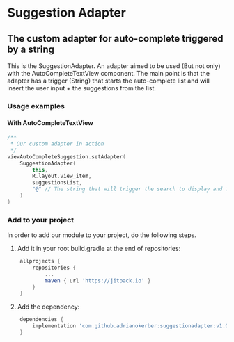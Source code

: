 # Suggestion Adapter
## The custom adapter for auto-complete triggered by a string

This is the SuggestionAdapter. An adapter aimed to be used (But not only) with the AutoCompleteTextView component.
The main point is that the adapter has a trigger (String) that starts the auto-complete list and will insert the user input + the suggestions from the list.

### Usage examples

#### With AutoCompleteTextView

```kotlin
/**
 * Our custom adapter in action
 */
viewAutoCompleteSuggestion.setAdapter(
    SuggestionAdapter(
        this,
        R.layout.view_item,
        suggestionsList,
        "@" // The string that will trigger the search to display and filter the options
    )
)
```

### Add to your project

In order to add our module to your project, do the following steps.

1. Add it in your root build.gradle at the end of repositories:
```groovy
	allprojects {
		repositories {
			...
			maven { url 'https://jitpack.io' }
		}
	}
```

2. Add the dependency:
```groovy
	dependencies {
		implementation 'com.github.adrianokerber:suggestionadapter:v1.0.0'
	}
```